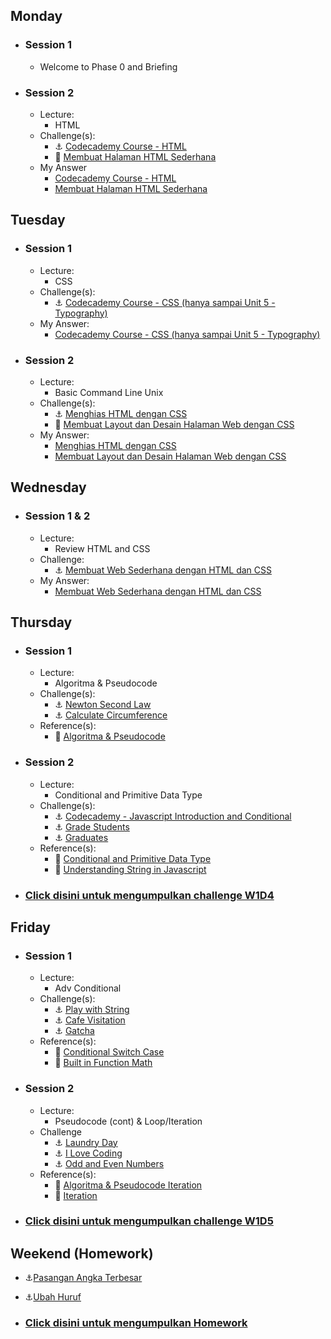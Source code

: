 ## Monday
- ### Session 1
  - Welcome to Phase 0 and Briefing
- ### Session 2
  - Lecture:
    - HTML
  - Challenge(s):
    - :anchor: [Codecademy Course - HTML](https://www.codecademy.com/learn/learn-html)
    - :rocket: [Membuat Halaman HTML Sederhana](/week-1/challenges/rocket-laman-web-pertamaku.md)
  - My Answer
    - [Codecademy Course - HTML](./my_answer/picture/Budi-Santoso.png)
    - [Membuat Halaman HTML Sederhana](./my_answer/w1d1s2/)

## Tuesday
- ### Session 1
  - Lecture:
    - CSS
  - Challenge(s):
    - :anchor: [Codecademy Course - CSS (hanya sampai Unit 5 - Typography)](https://www.codecademy.com/learn/learn-css)
  - My Answer:
    - [Codecademy Course - CSS (hanya sampai Unit 5 - Typography)](./my_answer/picture/Learn_CSS_Codecademy.png)
- ### Session 2
  - Lecture:
    - Basic Command Line Unix
  - Challenge(s):
    - :anchor: [Menghias HTML dengan CSS](/week-1/challenges/anchor-css-selector-and-styling.md)
    - :rocket: [Membuat Layout dan Desain Halaman Web dengan CSS](/week-1/challenges/rocket-css-layouting.md)
  - My Answer:
    - [Menghias HTML dengan CSS](./my_answer/w1d2s2/anchor)
    - [Membuat Layout dan Desain Halaman Web dengan CSS](./my_answer/w1d2s2/rocket)

## Wednesday
- ### Session 1 & 2
  - Lecture:
    - Review HTML and CSS
  - Challenge:
    - :anchor: [Membuat Web Sederhana dengan HTML dan CSS](/week-1/challenges/anchor-web-sederhana.md)
  - My Answer:
    - [Membuat Web Sederhana dengan HTML dan CSS](./my_answer/w1d3/Membuat-Web-Sederhana-dengan-HTML-dan-CSS)

## Thursday
- ### Session 1
  - Lecture:
    - Algoritma & Pseudocode
  - Challenge(s):
    - :anchor: [Newton Second Law](/week-1/challenges/anchor-newton-second-law.md)
    - :anchor: [Calculate Circumference](/week-1/challenges/anchor-calculate-circumreference.md)
  - Reference(s):
    - :notebook_with_decorative_cover: [Algoritma & Pseudocode](/week-1/references/algoritma-conditional.md)

- ### Session 2
  - Lecture:
    - Conditional and Primitive Data Type
  - Challenge(s):
    - :anchor: [Codecademy - Javascript Introduction and Conditional](https://www.codecademy.com/learn/introduction-to-javascript)
    - :anchor: [Grade Students](/week-1/challenges/anchor-grade-students.md)
    - :anchor: [Graduates](/week-1/challenges/anchor-graduates.md)
  - Reference(s):
    - :notebook_with_decorative_cover: [Conditional and Primitive Data Type](/week-1/references/js-first-time.md)
    - :notebook_with_decorative_cover: [Understanding String in Javascript](/week-1/references/js-string-reference.md)

 - ### [Click disini untuk mengumpulkan challenge W1D4](https://airtable.com/shr7zDfI34a5pW6QY)

## Friday
- ### Session 1
  - Lecture:
    - Adv Conditional
  - Challenge(s):
    - :anchor: [Play with String](/week-1/challenges/anchor-play-with-string.md)
    - :anchor: [Cafe Visitation](/week-1/challenges/anchor-cafe-visitation.md)
    - :anchor: [Gatcha](/week-1/challenges/anchor-gatcha.md)
  - Reference(s):
    - :notebook_with_decorative_cover: [Conditional Switch Case](/week-1/references/js-first-time-switch-case.md)
    - :notebook_with_decorative_cover: [Built in Function Math](/week-1/references/math.md)

- ### Session 2
  - Lecture:
    - Pseudocode (cont) & Loop/Iteration
  - Challenge
    - :anchor: [Laundry Day](/week-1/challenges/anchor-laundry-day.md)
    - :anchor: [I Love Coding](/week-1/challenges/anchor-i-love-coding.md)
    - :anchor: [Odd and Even Numbers](/week-1/challenges/anchor-odd-even-numbers.md)
  - Reference(s):
    - :notebook_with_decorative_cover: [Algoritma & Pseudocode Iteration](/week-1/references/algoritma-loop.md)
    - :notebook_with_decorative_cover: [Iteration](/week-1/references/js-first-time-loop.md)

 - ### [Click disini untuk mengumpulkan challenge W1D5](https://airtable.com/shryHhnM519GtVUYs)

## Weekend (Homework)
  - :anchor:[Pasangan Angka Terbesar](/week-1/challenges/anchor-pasangan-angka-terbesar.md)
  - :anchor:[Ubah Huruf](/week-1/challenges/anchor-ubah-huruf.md)

  - ### [Click disini untuk mengumpulkan Homework](https://airtable.com/shrLOT7OVWNkM5thv)
